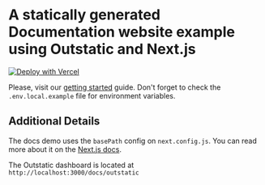 # A statically generated Documentation website example using Outstatic and Next.js

[![Deploy with Vercel](https://vercel.com/button)](https://vercel.com/new/clone?repository-url=https%3A%2F%2Fgithub.com%2Favitorio%2Foutstatic%2Ftree%2Fmain%2Fexamples%2Fdocs&env=OST_GITHUB_ID,OST_GITHUB_SECRET&project-name=outstatic-docs&repo-name=outstatic-docs&demo-title=Outstatic%20Documentation%20Demo&demo-description=A%20statically%20generated%20documentation%20example%20using%20Outstatic&demo-url=https%3A%2F%2Foutstatic.com%2Fdocs%2F&demo-image=https%3A%2F%2Foutstatic.com%2Fdocs%2Fimages%2Fdocs-preview.webp&envDescription=API%20Keys%20needed%20for%20installation&envLink=https%3A%2F%2Foutstatic.com%2Fdocs%2Fenvironment-variables)

Please, visit our [getting started](https://outstatic.com/docs/getting-started) guide.
Don't forget to check the `.env.local.example` file for environment variables.

## Additional Details

The docs demo uses the `basePath` config on `next.config.js`. You can read more about it on the [Next.js docs](https://nextjs.org/docs/app/api-reference/next-config-js/basePath).

The Outstatic dashboard is located at `http://localhost:3000/docs/outstatic`
